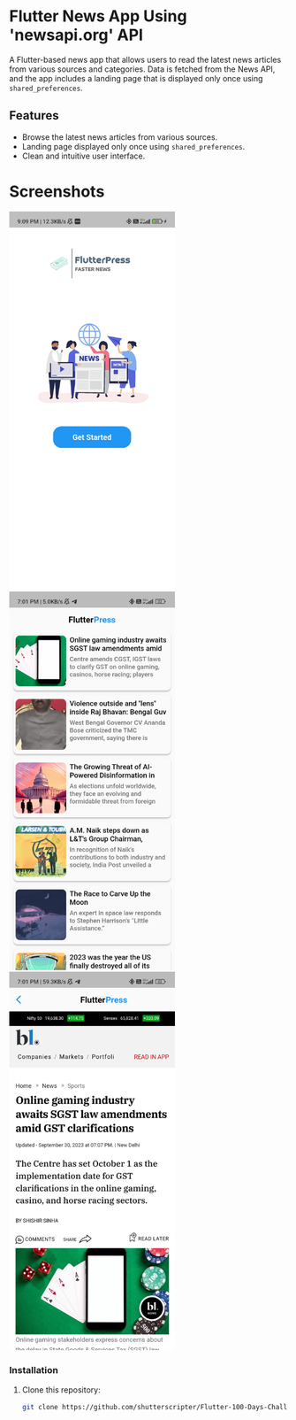 # Flutter News App Using 'newsapi.org' API
A Flutter-based news app that allows users to read the latest news articles from various sources and categories. Data is fetched from the News API, and the app includes a landing page that is displayed only once using `shared_preferences`.


## Features

- Browse the latest news articles from various sources.
- Landing page displayed only once using `shared_preferences`.
- Clean and intuitive user interface.

# Screenshots
<img src="assets/landing_page.jpg" width="300">
<img src="assets/all_news.jpg" width="300">
<img src="assets/news_details.jpg" width="300">


### Installation

1. Clone this repository:

   ```bash
   git clone https://github.com/shutterscripter/Flutter-100-Days-Challenge/tree/main/Day_22%20-%20Day_25
